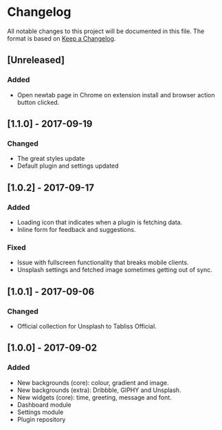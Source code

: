 # Changelog

All notable changes to this project will be documented in this file.
The format is based on [Keep a Changelog](http://keepachangelog.com/en/1.0.0/).

## [Unreleased]
### Added
- Open newtab page in Chrome on extension install and browser action button clicked.

## [1.1.0] - 2017-09-19
### Changed
- The great styles update
- Default plugin and settings updated

## [1.0.2] - 2017-09-17
### Added
- Loading icon that indicates when a plugin is fetching data.
- Inline form for feedback and suggestions.

### Fixed
- Issue with fullscreen functionality that breaks mobile clients.
- Unsplash settings and fetched image sometimes getting out of sync.

## [1.0.1] - 2017-09-06
### Changed
- Official collection for Unsplash to Tabliss Official.

## [1.0.0] - 2017-09-02
### Added
- New backgrounds (core): colour, gradient and image.
- New backgrounds (extra): Dribbble, GIPHY and Unsplash.
- New widgets (core): time, greeting, message and font.
- Dashboard module
- Settings module
- Plugin repository
